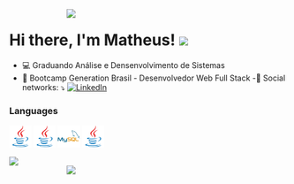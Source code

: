 <img align="right" width="400px" src="https://github.com/MatheusSCaetano/MatheusSCaetano/blob/main/blackpanther.gif">


# Hi there, I'm Matheus! <img src="https://raw.githubusercontent.com/MartinHeinz/MartinHeinz/master/wave.gif" width="30px">
- 💻 Graduando Análise e Densenvolvimento de Sistemas
- 🚀 Bootcamp Generation Brasil - Desenvolvedor Web Full Stack 
-💌 Social networks: ⤵️
  <a href="https://www.linkedin.com/in/matheus-scaetano/"><img src="https://img.shields.io/badge/LinkedIn-%230077B5.svg?&style=flat-square&logo=linkedin&logoColor=white" alt="LinkedIn"></a>
 
 <h3></b>Languages</b></h3>
 <p>
<img width="40px" src="https://github.com/devicons/devicon/blob/master/icons/java/java-original.svg"/>
<img width="40px" src="https://github.com/devicons/devicon/blob/master/icons/java/java-original.svg"/> 
<img width="40px" src="https://github.com/devicons/devicon/blob/master/icons/mysql/mysql-original-wordmark.svg"/> 
<img width="40px" src="https://github.com/devicons/devicon/blob/master/icons/java/java-original.svg"/>
<p>
 <img align="left"  width="400px" src="https://github-readme-stats.vercel.app/api/top-langs/?username=MatheusSCaetano&layout=compact&theme=vision-friendly-dark" />
 <img align="right" width="400px" src="https://github-readme-stats.vercel.app/api?username=MatheusSCaetano&show_icons=true,css&layout=compact&theme=vision-friendly-dark" />
